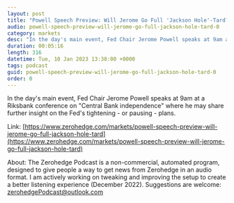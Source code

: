 ```yaml
---
layout: post
title: "Powell Speech Preview: Will Jerome Go Full 'Jackson Hole'-Tard?"
audio: powell-speech-preview-will-jerome-go-full-jackson-hole-tard-0
category: markets
desc: "In the day's main event, Fed Chair Jerome Powell speaks at 9am at a Riksbank conference on &quot;Central Bank independence&quot; where he may share further insight on the Fed's tightening - or pausing - plans."
duration: 00:05:16
length: 316
datetime: Tue, 10 Jan 2023 13:38:00 +0000
tags: podcast
guid: powell-speech-preview-will-jerome-go-full-jackson-hole-tard-0
order: 0
---
```

In the day's main event, Fed Chair Jerome Powell speaks at 9am at a Riksbank conference on &quot;Central Bank independence&quot; where he may share further insight on the Fed's tightening - or pausing - plans.

Link: [https://www.zerohedge.com/markets/powell-speech-preview-will-jerome-go-full-jackson-hole-tard](https://www.zerohedge.com/markets/powell-speech-preview-will-jerome-go-full-jackson-hole-tard)

About: The Zerohedge Podcast is a non-commercial, automated program, designed to give people a way to get news from Zerohedge in an audio format.  I am actively working on tweaking and improving the setup to create a better listening experience (December 2022).  Suggestions are welcome: [zerohedgePodcast@outlook.com](mailto:zerohedgePodcast@outlook.com)